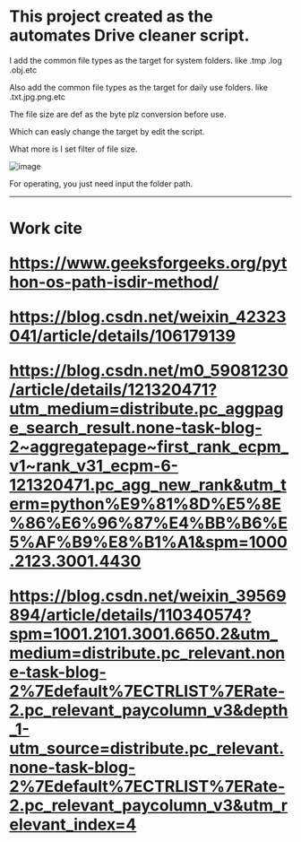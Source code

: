<h1>This project created as the automates Drive cleaner script.</h1> 
<body>
<p>

I add the common file types as the target for system folders. like .tmp .log .obj.etc 
  
Also add the common file types as the target for daily use folders. like .txt.jpg.png.etc 
  
The file size are def as the byte plz conversion before use. 
  
Which can easly change the target by edit the script. 

What more is I set filter of file size.  
  
![image](https://user-images.githubusercontent.com/55423948/154861749-2db41ed3-1e81-42ff-bfc8-c9e62aa7156e.png)
  
For operating, you just need input the folder path. 

</p>
</body>

<hr / >

<h1> Work cite

<body>
<p1>
  
https://www.geeksforgeeks.org/python-os-path-isdir-method/

https://blog.csdn.net/weixin_42323041/article/details/106179139 

https://blog.csdn.net/m0_59081230/article/details/121320471?utm_medium=distribute.pc_aggpage_search_result.none-task-blog-2~aggregatepage~first_rank_ecpm_v1~rank_v31_ecpm-6-121320471.pc_agg_new_rank&utm_term=python%E9%81%8D%E5%8E%86%E6%96%87%E4%BB%B6%E5%AF%B9%E8%B1%A1&spm=1000.2123.3001.4430

https://blog.csdn.net/weixin_39569894/article/details/110340574?spm=1001.2101.3001.6650.2&utm_medium=distribute.pc_relevant.none-task-blog-2%7Edefault%7ECTRLIST%7ERate-2.pc_relevant_paycolumn_v3&depth_1-utm_source=distribute.pc_relevant.none-task-blog-2%7Edefault%7ECTRLIST%7ERate-2.pc_relevant_paycolumn_v3&utm_relevant_index=4

</p1>
</body>
</h1>
